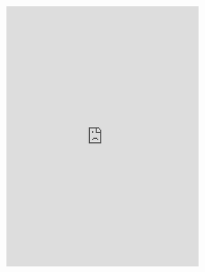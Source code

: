 <iframe src="https://www.linkedin.com/embed/feed/update/urn:li:ugcPost:7147253095121534977" height="681" width="504" frameborder="0" allowfullscreen="" title="Publicação incorporada"></iframe>
